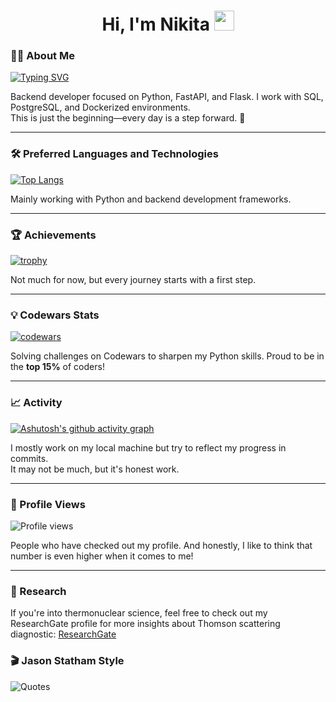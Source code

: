 <html lang="en">
  <h1 align="center">
    Hi, I'm Nikita 
    <img src="https://github.com/blackcater/blackcater/raw/main/images/Hi.gif" height="32"/>
  </h1>
</html>


### 👨‍💻 About Me  
[![Typing SVG](https://readme-typing-svg.herokuapp.com?color=%2336BCF7&lines=Backend+Developer;Python+Enthusiast;SQL+%7C+PostgreSQL+%7C+FastAPI;Flask+%7C+Docker+%7C+GitHub+%7C+Nginx)](https://git.io/typing-svg)  

Backend developer focused on Python, FastAPI, and Flask. I work with SQL, PostgreSQL, and Dockerized environments.  
This is just the beginning—every day is a step forward. 🚀  

---

### 🛠 Preferred Languages and Technologies  
[![Top Langs](https://github-readme-stats.vercel.app/api/top-langs/?username=ermachok&layout=compact&theme=tokyonight)](https://github.com/ermachok/github-readme-stats)  

Mainly working with Python and backend development frameworks.

---

### 🏆 Achievements  
[![trophy](https://github-profile-trophy.vercel.app/?username=ermachok&theme=onedark)](https://github.com/ryo-ma/github-profile-trophy)  

Not much for now, but every journey starts with a first step.

---

### 💡 Codewars Stats  
[![codewars](https://www.codewars.com/users/Ermachok/badges/large)](https://www.codewars.com/users/Ermachok)  

Solving challenges on Codewars to sharpen my Python skills. Proud to be in the **top 15%** of coders!

---

### 📈 Activity  
[![Ashutosh's github activity graph](https://github-readme-activity-graph.vercel.app/graph?username=Ermachok&theme=github-compact)](https://github.com/ashutosh00710/github-readme-activity-graph)  

I mostly work on my local machine but try to reflect my progress in commits.  
It may not be much, but it's honest work. 

---

### 👀 Profile Views  
![Profile views](https://komarev.com/ghpvc/?username=Ermachok&color=green)  

People who have checked out my profile. And honestly, I like to think that number is even higher when it comes to me!

---

### 🔬 Research  
If you're into thermonuclear science, feel free to check out my ResearchGate profile for more insights about Thomson scattering diagnostic: [ResearchGate](https://www.researchgate.net/profile/Nikita-Ermakov-3)

### 🎬 Jason Statham Style  
![Quotes](https://quotes-github-readme.vercel.app/api?type=horizontal&theme=dark)  
